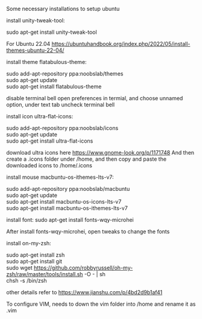 Some necessary installations to setup ubuntu

install unity-tweak-tool: 

sudo apt-get install unity-tweak-tool   

For Ubuntu 22.04
https://ubuntuhandbook.org/index.php/2022/05/install-themes-ubuntu-22-04/

install theme flatabulous-theme:  

sudo add-apt-repository ppa:noobslab/themes  
sudo apt-get update  
sudo apt-get install flatabulous-theme  

disable terminal bell 
open preferences in termial, and choose unnamed option, under text tab uncheck terminal bell

install icon ultra-flat-icons:  

sudo add-apt-repository ppa:noobslab/icons  
sudo apt-get update  
sudo apt-get install ultra-flat-icons    

download ultra icons here https://www.gnome-look.org/p/1171748 
And then create a .icons folder under /home, and then copy and paste the downloaded icons to /home/.icons

install mouse macbuntu-os-ithemes-lts-v7:  

sudo add-apt-repository ppa:noobslab/macbuntu  
sudo apt-get update  
sudo apt-get install macbuntu-os-icons-lts-v7  
sudo apt-get install macbuntu-os-ithemes-lts-v7  

install font:
sudo apt-get install fonts-wqy-microhei

After install fonts-wqy-microhei, open tweaks to change the fonts 

install on-my-zsh:

sudo apt-get install zsh  
sudo apt-get install git  
sudo wget https://github.com/robbyrussell/oh-my-zsh/raw/master/tools/install.sh -O - | sh  
chsh -s /bin/zsh  


other details refer to https://www.jianshu.com/p/4bd2d9b1af41  

To configure VIM, needs to down the vim folder into /home and rename it as .vim

